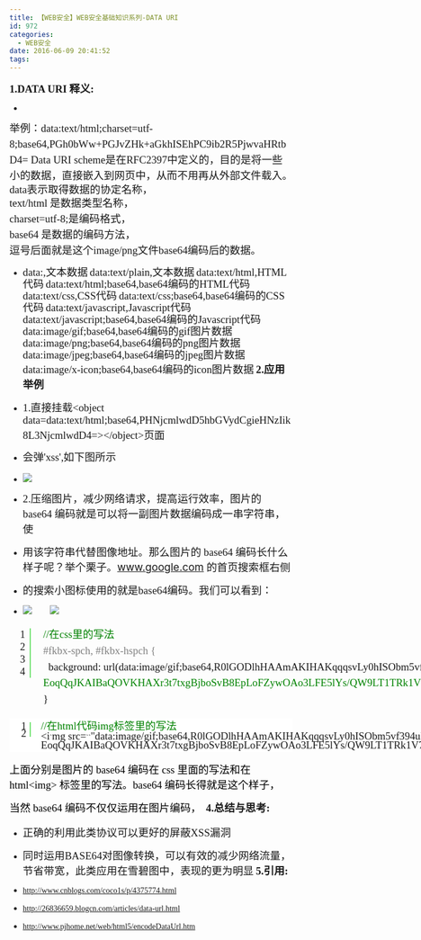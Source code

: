 ```yaml
---
title: 【WEB安全】WEB安全基础知识系列-DATA URI
id: 972
categories:
  - WEB安全
date: 2016-06-09 20:41:52
tags:
---
```


**<span style="font-size: 14pt;" data-wiz-span="data-wiz-span"><span style="font-family: 仿宋;"><span style="font-size: 14pt;" data-wiz-span="data-wiz-span">1.DATA URI 释义:</span></span></span>**

*   <!--more-->
<div style="line-height: 21px;"><span style="font-family: 仿宋;"><span style="text-align: justify; widows: 1;"><span style="font-size: 14pt;" data-wiz-span="data-wiz-span">举例：</span></span><span style="font-size: 10.5pt; line-height: 1.5; text-align: justify; widows: 1;"><span style="font-size: 14pt;" data-wiz-span="data-wiz-span">data:text/html;charset=utf-8;base64,PGh0bWw+PGJvZHk+aGkhISEhPC9ib2R5PjwvaHRtbD4=
</span></span><span style="font-size: 10.5pt; line-height: 1.5; text-align: justify; widows: 1;"><span style="font-size: 14pt;" data-wiz-span="data-wiz-span">Data URI scheme是在RFC2397中定义的，目的是将一些小的数据，直接嵌入到网页中，从而不用再从外部文件载入。</span></span></span></div>
<div style="line-height: 21px;"><span style="text-align: justify; widows: 1;"><span style="font-family: 仿宋;"><span style="font-size: 14pt;" data-wiz-span="data-wiz-span">data表示取得数据的协定名称，</span></span></span></div>
<div style="line-height: 21px;"><span style="font-family: 仿宋;"><span style="text-align: justify; widows: 1; font-size: 10.5pt; line-height: 1.5;"><span style="font-size: 14pt;" data-wiz-span="data-wiz-span">text/html</span></span><span style="text-align: justify; widows: 1; font-size: 10.5pt; line-height: 1.5;"><span style="font-size: 14pt;" data-wiz-span="data-wiz-span"> 是数据类型名称，</span></span></span></div>
<div style="line-height: 21px;"><span style="text-align: justify; widows: 1; font-size: 10.5pt; line-height: 1.5;"><span style="font-family: 仿宋;"><span style="font-size: 14pt;" data-wiz-span="data-wiz-span">charset=utf-8;是编码格式，</span></span></span></div>
<div style="line-height: 21px;"><span style="font-size: 10.5pt; line-height: 1.5; text-align: justify; widows: 1;"><span style="font-family: 仿宋;"><span style="font-size: 14pt;" data-wiz-span="data-wiz-span">base64 是数据的编码方法，</span></span></span></div>
<div style="line-height: 21px;"><span style="font-size: 10.5pt; line-height: 1.5; text-align: justify; widows: 1;"><span style="font-family: 仿宋;"><span style="font-size: 14pt;" data-wiz-span="data-wiz-span">逗号后面就是这个image/png文件base64编码后的数据。</span></span></span></div>

*   <span style="font-family: 仿宋;"><span style="line-height: 21px; text-align: justify; widows: 1;"><span style="font-size: 14pt;" data-wiz-span="data-wiz-span">data:,文本数据</span></span>
<span style="line-height: 21px; text-align: justify; widows: 1;"><span style="font-size: 14pt;" data-wiz-span="data-wiz-span">data:text/plain,文本数据</span></span>
<span style="line-height: 21px; text-align: justify; widows: 1;"><span style="font-size: 14pt;" data-wiz-span="data-wiz-span">data:text/html,HTML代码</span></span>
<span style="line-height: 21px; text-align: justify; widows: 1;"><span style="font-size: 14pt;" data-wiz-span="data-wiz-span">data:text/html;base64,base64编码的HTML代码</span></span>
<span style="line-height: 21px; text-align: justify; widows: 1;"><span style="font-size: 14pt;" data-wiz-span="data-wiz-span">data:text/css,CSS代码</span></span>
<span style="line-height: 21px; text-align: justify; widows: 1;"><span style="font-size: 14pt;" data-wiz-span="data-wiz-span">data:text/css;base64,base64编码的CSS代码</span></span>
<span style="line-height: 21px; text-align: justify; widows: 1;"><span style="font-size: 14pt;" data-wiz-span="data-wiz-span">data:text/javascript,Javascript代码</span></span>
<span style="line-height: 21px; text-align: justify; widows: 1;"><span style="font-size: 14pt;" data-wiz-span="data-wiz-span">data:text/javascript;base64,base64编码的Javascript代码</span></span>
<span style="line-height: 21px; text-align: justify; widows: 1;"><span style="font-size: 14pt;" data-wiz-span="data-wiz-span">data:image/gif;base64,base64编码的gif图片数据</span></span>
<span style="line-height: 21px; text-align: justify; widows: 1;"><span style="font-size: 14pt;" data-wiz-span="data-wiz-span">data:image/png;base64,base64编码的png图片数据</span></span>
<span style="line-height: 21px; text-align: justify; widows: 1;"><span style="font-size: 14pt;" data-wiz-span="data-wiz-span">data:image/jpeg;base64,base64编码的jpeg图片数据</span></span>
<span style="line-height: 21px; text-align: justify; widows: 1;"><span style="font-size: 14pt;" data-wiz-span="data-wiz-span">data:image/x-icon;base64,base64编码的icon图片数据</span></span></span>
**<span style="font-family: 仿宋;"><span style="font-size: 14pt;" data-wiz-span="data-wiz-span">2.应用举例</span></span>**

*   <span style="font-family: 仿宋;"><span style="font-size: 14pt;" data-wiz-span="data-wiz-span">1.直接挂载&lt;object data=data:text/html;base64,PHNjcmlwdD5hbGVydCgieHNzIik8L3NjcmlwdD4=&gt;&lt;/object&gt;页面</span></span>
*   <span style="font-size: 1em; line-height: 1.5;"><span style="font-family: 仿宋;"><span style="font-size: 14pt;" data-wiz-span="data-wiz-span">会弹'xss',如下图所示</span></span></span>
*   <span style="font-family: 仿宋;">![](../image/2016/06/wpid-12344478dcf03dd9283fb35ede62fdd3_70504d67-cd9a-4c4b-9180-a033a19d4fc71.png)</span>
*   <span style="font-family: 仿宋;"><span style="font-size: 14pt;" data-wiz-span="data-wiz-span">2.压缩图片，减少网络请求，提高运行效率，<span style="widows: 1;"><span style="font-size: 14pt;" data-wiz-span="data-wiz-span">图片的 base64 编码就是可以将一副图片数据编码成一串字符串，使</span></span></span></span>
*   <span style="font-family: 仿宋;"><span style="font-size: 14pt;" data-wiz-span="data-wiz-span"><span style="widows: 1;"><span style="font-size: 14pt;" data-wiz-span="data-wiz-span">用该字符串代替图像地址。</span></span></span></span><span style="font-size: 14pt; font-family: 仿宋;">那么图片的 base64 编码长什么样子呢？举个栗子。</span>[<span style="font-size: 14pt;" data-wiz-span="data-wiz-span">www.google.com</span>](http://www.google.com/)<span style="font-size: 14pt; font-family: 仿宋;"> 的首页搜索框右侧</span>
*   <span style="font-size: 14pt; font-family: 仿宋;">的搜索小图标使用的就是base64编码。我们可以看到：</span>
*   <span style="font-family: 仿宋;"><span style="font-size: 14pt;" data-wiz-span="data-wiz-span">![](../image/2016/06/wpid-12344478dcf03dd9283fb35ede62fdd3_898d1a7a-081d-41d7-a3c7-7bfa861a0299.jpg)       ![](../image/2016/06/wpid-12344478dcf03dd9283fb35ede62fdd3_456062b5-1132-44e8-8eb9-6a044f3f764e.jpg)</span></span>

<div class="cnblogs_Highlighter sh-gutter" style="widows: 1;">
<div id="highlighter_919905" class="syntaxhighlighter  javascript" style="width: 976px; margin: 1em 0px !important; position: relative !important; overflow: auto !important;">
<table style="border-color: silver; border-spacing: 0px; width: 1279px; word-break: break-word; border-top-left-radius: 0px !important; border-top-right-radius: 0px !important; border-bottom-right-radius: 0px !important; border-bottom-left-radius: 0px !important; bottom: auto !important; float: none !important; height: auto !important; left: auto !important; margin: 0px !important; outline: 0px !important; overflow: visible !important; padding: 0px !important; position: static !important; right: auto !important; top: auto !important; vertical-align: baseline !important; box-sizing: content-box !important; min-height: auto !important; background-image: none !important;" border="0" cellspacing="0" cellpadding="0">
<tbody style="border-top-left-radius: 0px !important; border-top-right-radius: 0px !important; border-bottom-right-radius: 0px !important; border-bottom-left-radius: 0px !important; border: 0px !important; bottom: auto !important; float: none !important; height: auto !important; left: auto !important; margin: 0px !important; outline: 0px !important; overflow: visible !important; padding: 0px !important; position: static !important; right: auto !important; top: auto !important; vertical-align: baseline !important; width: auto !important; box-sizing: content-box !important; min-height: auto !important; background-image: none !important;">
<tr style="border-top-left-radius: 0px !important; border-top-right-radius: 0px !important; border-bottom-right-radius: 0px !important; border-bottom-left-radius: 0px !important; border: 0px !important; bottom: auto !important; float: none !important; height: auto !important; left: auto !important; margin: 0px !important; outline: 0px !important; overflow: visible !important; padding: 0px !important; position: static !important; right: auto !important; top: auto !important; vertical-align: baseline !important; width: auto !important; box-sizing: content-box !important; min-height: auto !important; background-image: none !important;">
<td class="gutter" style="border-color: silver; padding: 3px; list-style-type: none; list-style-image: none; margin: 0px !important; border-top-left-radius: 0px !important; border-top-right-radius: 0px !important; border-bottom-right-radius: 0px !important; border-bottom-left-radius: 0px !important; bottom: auto !important; float: none !important; height: auto !important; left: auto !important; outline: 0px !important; overflow: visible !important; position: static !important; right: auto !important; top: auto !important; vertical-align: baseline !important; width: 35px !important; box-sizing: content-box !important; min-height: auto !important; background-image: none !important;">
<div class="line number1 index0 alt2" style="border-top-left-radius: 0px !important; border-top-right-radius: 0px !important; border-bottom-right-radius: 0px !important; border-bottom-left-radius: 0px !important; border-width: 0px 2px 0px 0px !important; border-right-style: solid !important; border-right-color: #6ce26c !important; bottom: auto !important; float: none !important; height: auto !important; left: auto !important; margin: 0px !important; outline: 0px !important; overflow: visible !important; padding: 0px 0.5em !important; position: static !important; right: auto !important; text-align: right !important; top: auto !important; vertical-align: baseline !important; width: auto !important; box-sizing: content-box !important; min-height: auto !important; background-image: none !important;"><span style="font-family: 仿宋;"><span style="font-size: 14pt;" data-wiz-span="data-wiz-span">1</span></span></div>
<div class="line number2 index1 alt1" style="border-top-left-radius: 0px !important; border-top-right-radius: 0px !important; border-bottom-right-radius: 0px !important; border-bottom-left-radius: 0px !important; border-width: 0px 2px 0px 0px !important; border-right-style: solid !important; border-right-color: #6ce26c !important; bottom: auto !important; float: none !important; height: auto !important; left: auto !important; margin: 0px !important; outline: 0px !important; overflow: visible !important; padding: 0px 0.5em !important; position: static !important; right: auto !important; text-align: right !important; top: auto !important; vertical-align: baseline !important; width: auto !important; box-sizing: content-box !important; min-height: auto !important; background-image: none !important;"><span style="font-family: 仿宋;"><span style="font-size: 14pt;" data-wiz-span="data-wiz-span">2</span></span></div>
<div class="line number3 index2 alt2" style="border-top-left-radius: 0px !important; border-top-right-radius: 0px !important; border-bottom-right-radius: 0px !important; border-bottom-left-radius: 0px !important; border-width: 0px 2px 0px 0px !important; border-right-style: solid !important; border-right-color: #6ce26c !important; bottom: auto !important; float: none !important; height: auto !important; left: auto !important; margin: 0px !important; outline: 0px !important; overflow: visible !important; padding: 0px 0.5em !important; position: static !important; right: auto !important; text-align: right !important; top: auto !important; vertical-align: baseline !important; width: auto !important; box-sizing: content-box !important; min-height: auto !important; background-image: none !important;"><span style="font-family: 仿宋;"><span style="font-size: 14pt;" data-wiz-span="data-wiz-span">3</span></span></div>
<div class="line number4 index3 alt1" style="border-top-left-radius: 0px !important; border-top-right-radius: 0px !important; border-bottom-right-radius: 0px !important; border-bottom-left-radius: 0px !important; border-width: 0px 2px 0px 0px !important; border-right-style: solid !important; border-right-color: #6ce26c !important; bottom: auto !important; float: none !important; height: auto !important; left: auto !important; margin: 0px !important; outline: 0px !important; overflow: visible !important; padding: 0px 0.5em !important; position: static !important; right: auto !important; text-align: right !important; top: auto !important; vertical-align: baseline !important; width: auto !important; box-sizing: content-box !important; min-height: auto !important; background-image: none !important;"><span style="font-family: 仿宋;"><span style="font-size: 14pt;" data-wiz-span="data-wiz-span">4</span></span></div></td>
<td class="code" style="border-color: silver; padding: 3px; list-style-type: none; list-style-image: none; margin: 0px !important; border-top-left-radius: 0px !important; border-top-right-radius: 0px !important; border-bottom-right-radius: 0px !important; border-bottom-left-radius: 0px !important; bottom: auto !important; float: none !important; height: auto !important; left: auto !important; outline: 0px !important; overflow: visible !important; position: static !important; right: auto !important; top: auto !important; vertical-align: baseline !important; width: auto !important; box-sizing: content-box !important; min-height: auto !important; background-image: none !important;">
<div class="container" style="border-top-left-radius: 0px !important; border-top-right-radius: 0px !important; border-bottom-right-radius: 0px !important; border-bottom-left-radius: 0px !important; border: 0px !important; bottom: auto !important; float: none !important; height: auto !important; left: auto !important; margin: 0px !important; outline: 0px !important; overflow: visible !important; padding: 0px !important; position: relative !important; right: auto !important; top: auto !important; vertical-align: baseline !important; width: auto !important; box-sizing: content-box !important; min-height: auto !important; background-image: none !important;">
<div class="line number1 index0 alt2" style="border-top-left-radius: 0px !important; border-top-right-radius: 0px !important; border-bottom-right-radius: 0px !important; border-bottom-left-radius: 0px !important; border: 0px !important; bottom: auto !important; float: none !important; height: auto !important; left: auto !important; margin: 0px !important; outline: 0px !important; overflow: visible !important; padding: 0px 1em !important; position: static !important; right: auto !important; top: auto !important; vertical-align: baseline !important; width: auto !important; box-sizing: content-box !important; min-height: auto !important; background-image: none !important;"><span style="color: #008200; font-family: 仿宋;"><span style="line-height: 1.8em !important; min-height: auto !important;"><span style="font-size: 14pt;" data-wiz-span="data-wiz-span">//在css里的写法</span></span></span></div>
<div class="line number2 index1 alt1" style="border-top-left-radius: 0px !important; border-top-right-radius: 0px !important; border-bottom-right-radius: 0px !important; border-bottom-left-radius: 0px !important; border: 0px !important; bottom: auto !important; float: none !important; height: auto !important; left: auto !important; margin: 0px !important; outline: 0px !important; overflow: visible !important; padding: 0px 1em !important; position: static !important; right: auto !important; top: auto !important; vertical-align: baseline !important; width: auto !important; box-sizing: content-box !important; min-height: auto !important; background-image: none !important;"><span style="color: #808080; font-family: 仿宋;"><span style="line-height: 1.8em !important; min-height: auto !important;"><span style="font-size: 14pt;" data-wiz-span="data-wiz-span">#fkbx-spch, #fkbx-hspch {</span></span></span></div>
<div class="line number3 index2 alt2" style="border-top-left-radius: 0px !important; border-top-right-radius: 0px !important; border-bottom-right-radius: 0px !important; border-bottom-left-radius: 0px !important; border: 0px !important; bottom: auto !important; float: none !important; height: auto !important; left: auto !important; margin: 0px !important; outline: 0px !important; overflow: visible !important; padding: 0px 1em !important; position: static !important; right: auto !important; top: auto !important; vertical-align: baseline !important; width: auto !important; box-sizing: content-box !important; min-height: auto !important; background-image: none !important;"><span style="font-family: 仿宋;"><span style="line-height: 1.8em !important; min-height: auto !important;"><span style="font-size: 14pt;" data-wiz-span="data-wiz-span">  background: url(data:image/gif;base64,R0lGODlhHAAmAKIHAKqqqsvLy0hISObm5vf394uLiwAAAP</span></span><span style="color: #008200;"><span style="line-height: 1.8em !important; min-height: auto !important;"><span style="font-size: 14pt;" data-wiz-span="data-wiz-span">///yH5B…EoqQqJKAIBaQOVKHAXr3t7txgBjboSvB8EpLoFZywOAo3LFE5lYs/QW9LT1TRk1V7S2xYJADs=) no-repeat center;</span></span></span></span></div>
<div class="line number4 index3 alt1" style="border-top-left-radius: 0px !important; border-top-right-radius: 0px !important; border-bottom-right-radius: 0px !important; border-bottom-left-radius: 0px !important; border: 0px !important; bottom: auto !important; float: none !important; height: auto !important; left: auto !important; margin: 0px !important; outline: 0px !important; overflow: visible !important; padding: 0px 1em !important; position: static !important; right: auto !important; top: auto !important; vertical-align: baseline !important; width: auto !important; box-sizing: content-box !important; min-height: auto !important; background-image: none !important;"><span style="line-height: 1.8em !important; min-height: auto !important;"><span style="font-family: 仿宋;"><span style="font-size: 14pt;" data-wiz-span="data-wiz-span">}</span></span></span></div>
</div></td>
</tr>
</tbody>
</table>
</div>
</div>
<div class="cnblogs_Highlighter sh-gutter" style="color: #333333; font-family: Tahoma, Arial, 微软雅黑, sans-serif; font-size: 16px; line-height: 28.8px; widows: 1; background-color: #ffffff;">
<div id="highlighter_809019" class="syntaxhighlighter  javascript " style="width: 976px; margin: 1em 0px !important; position: relative !important; overflow: auto !important; font-size: 1em !important;">
<table style="border-color: silver; border-spacing: 0px; width: 1114px; word-break: break-word; border-top-left-radius: 0px !important; border-top-right-radius: 0px !important; border-bottom-right-radius: 0px !important; border-bottom-left-radius: 0px !important; bottom: auto !important; float: none !important; height: auto !important; left: auto !important; line-height: 1.1em !important; margin: 0px !important; outline: 0px !important; overflow: visible !important; padding: 0px !important; position: static !important; right: auto !important; top: auto !important; vertical-align: baseline !important; box-sizing: content-box !important; font-family: Consolas, 'Bitstream Vera Sans Mono', 'Courier New', Courier, monospace !important; font-size: 12px !important; min-height: auto !important; background-image: none !important;" border="0" cellspacing="0" cellpadding="0">
<tbody style="border-top-left-radius: 0px !important; border-top-right-radius: 0px !important; border-bottom-right-radius: 0px !important; border-bottom-left-radius: 0px !important; border: 0px !important; bottom: auto !important; float: none !important; height: auto !important; left: auto !important; line-height: 1.1em !important; margin: 0px !important; outline: 0px !important; overflow: visible !important; padding: 0px !important; position: static !important; right: auto !important; top: auto !important; vertical-align: baseline !important; width: auto !important; box-sizing: content-box !important; min-height: auto !important; background-image: none !important;">
<tr style="border-top-left-radius: 0px !important; border-top-right-radius: 0px !important; border-bottom-right-radius: 0px !important; border-bottom-left-radius: 0px !important; border: 0px !important; bottom: auto !important; float: none !important; height: auto !important; left: auto !important; line-height: 1.1em !important; margin: 0px !important; outline: 0px !important; overflow: visible !important; padding: 0px !important; position: static !important; right: auto !important; top: auto !important; vertical-align: baseline !important; width: auto !important; box-sizing: content-box !important; min-height: auto !important; background-image: none !important;">
<td class="gutter" style="border-color: silver; padding: 3px; list-style-type: none; list-style-image: none; margin: 0px !important; border-top-left-radius: 0px !important; border-top-right-radius: 0px !important; border-bottom-right-radius: 0px !important; border-bottom-left-radius: 0px !important; bottom: auto !important; float: none !important; height: auto !important; left: auto !important; outline: 0px !important; overflow: visible !important; position: static !important; right: auto !important; top: auto !important; vertical-align: baseline !important; width: 35px !important; box-sizing: content-box !important; min-height: auto !important; background-image: none !important;">
<div class="line number1 index0 alt2" style="border-top-left-radius: 0px !important; border-top-right-radius: 0px !important; border-bottom-right-radius: 0px !important; border-bottom-left-radius: 0px !important; border-width: 0px 2px 0px 0px !important; border-right-style: solid !important; border-right-color: #6ce26c !important; bottom: auto !important; float: none !important; height: auto !important; left: auto !important; margin: 0px !important; outline: 0px !important; overflow: visible !important; padding: 0px 0.5em !important; position: static !important; right: auto !important; text-align: right !important; top: auto !important; vertical-align: baseline !important; width: auto !important; box-sizing: content-box !important; min-height: auto !important; background-image: none !important;"><span style="font-family: 仿宋;"><span style="font-size: 14pt;" data-wiz-span="data-wiz-span">1</span></span></div>
<div class="line number2 index1 alt1" style="border-top-left-radius: 0px !important; border-top-right-radius: 0px !important; border-bottom-right-radius: 0px !important; border-bottom-left-radius: 0px !important; border-width: 0px 2px 0px 0px !important; border-right-style: solid !important; border-right-color: #6ce26c !important; bottom: auto !important; float: none !important; height: auto !important; left: auto !important; margin: 0px !important; outline: 0px !important; overflow: visible !important; padding: 0px 0.5em !important; position: static !important; right: auto !important; text-align: right !important; top: auto !important; vertical-align: baseline !important; width: auto !important; box-sizing: content-box !important; min-height: auto !important; background-image: none !important;"><span style="font-family: 仿宋;"><span style="font-size: 14pt;" data-wiz-span="data-wiz-span">2</span></span></div></td>
<td class="code" style="border-color: silver; padding: 3px; list-style-type: none; list-style-image: none; margin: 0px !important; border-top-left-radius: 0px !important; border-top-right-radius: 0px !important; border-bottom-right-radius: 0px !important; border-bottom-left-radius: 0px !important; bottom: auto !important; float: none !important; height: auto !important; left: auto !important; outline: 0px !important; overflow: visible !important; position: static !important; right: auto !important; top: auto !important; vertical-align: baseline !important; width: auto !important; box-sizing: content-box !important; min-height: auto !important; background-image: none !important;">
<div class="container" style="border-top-left-radius: 0px !important; border-top-right-radius: 0px !important; border-bottom-right-radius: 0px !important; border-bottom-left-radius: 0px !important; border: 0px !important; bottom: auto !important; float: none !important; height: auto !important; left: auto !important; margin: 0px !important; outline: 0px !important; overflow: visible !important; padding: 0px !important; position: relative !important; right: auto !important; top: auto !important; vertical-align: baseline !important; width: auto !important; box-sizing: content-box !important; min-height: auto !important; background-image: none !important;">
<div class="line number1 index0 alt2" style="border-top-left-radius: 0px !important; border-top-right-radius: 0px !important; border-bottom-right-radius: 0px !important; border-bottom-left-radius: 0px !important; border: 0px !important; bottom: auto !important; float: none !important; height: auto !important; left: auto !important; margin: 0px !important; outline: 0px !important; overflow: visible !important; padding: 0px 1em !important; position: static !important; right: auto !important; top: auto !important; vertical-align: baseline !important; width: auto !important; box-sizing: content-box !important; min-height: auto !important; background-image: none !important;"><span style="color: #008200; font-family: 仿宋;"><span style="line-height: 1.8em !important; min-height: auto !important;"><span style="font-size: 14pt;" data-wiz-span="data-wiz-span">//在html代码img标签里的写法</span></span></span></div>
<div class="line number2 index1 alt1" style="border-top-left-radius: 0px !important; border-top-right-radius: 0px !important; border-bottom-right-radius: 0px !important; border-bottom-left-radius: 0px !important; border: 0px !important; bottom: auto !important; float: none !important; height: auto !important; left: auto !important; margin: 0px !important; outline: 0px !important; overflow: visible !important; padding: 0px 1em !important; position: static !important; right: auto !important; top: auto !important; vertical-align: baseline !important; width: auto !important; box-sizing: content-box !important; min-height: auto !important; background-image: none !important;"><span style="font-family: 仿宋;"><span style="min-height: auto !important;"><span style="font-size: 14pt;" data-wiz-span="data-wiz-span">&lt;i</span></span>`<span style="font-size: 14pt;" data-wiz-span="data-wiz-span">mg src=</span>``<span style="font-size: 14pt;" data-wiz-span="data-wiz-span">"data:image/gif;base64,R0lGODlhHAAmAKIHAKqqqsvLy0hISObm5vf394uLiwAAAP///yH5B…EoqQqJKAIBaQOVKHAXr3t7txgBjboSvB8EpLoFZywOAo3LFE5lYs/QW9LT1TRk1V7S2xYJADs="</span>``<span style="font-size: 14pt;" data-wiz-span="data-wiz-span">&gt;</span>`</span></div>
</div></td>
</tr>
</tbody>
</table>
</div>
</div>

<span style="font-family: 仿宋;"><span style="font-size: 14px;"><span style="color: #000000;"><span style="font-size: 14pt;" data-wiz-span="data-wiz-span">上面分别是图片的 base64 编码在 css 里面的写法和在 html&lt;img&gt; 标签里的写法。base64 编码长得就是这个样子，</span></span></span></span>

<span style="font-family: 仿宋;"><span style="font-size: 14px;"><span style="color: #000000;"><span style="font-size: 14pt;" data-wiz-span="data-wiz-span">当然 base64 编码不仅仅运用在图片编码，</span></span></span><span style="font-size: 10.5pt; line-height: 1.5;"><span style="font-size: 14pt;" data-wiz-span="data-wiz-span"> </span></span></span>
**<span style="font-family: 仿宋;"><span style="font-size: 14pt;" data-wiz-span="data-wiz-span">4.<strong>总结与思考**:</span></span></strong>

*   <span style="font-family: 仿宋;"><span style="font-size: 14pt;" data-wiz-span="data-wiz-span">正确的利用此类协议可以更好的屏蔽XSS漏洞</span></span>
*   <span style="font-family: 仿宋;"><span style="font-size: 14pt;" data-wiz-span="data-wiz-span">同时运用BASE64对图像转换，可以有效的减少网络流量，节省带宽，此类应用在雪碧图中，表现的更为明显</span></span>
**<span style="font-family: 仿宋;"><span style="font-size: 14pt;" data-wiz-span="data-wiz-span">5.引用:</span></span>**

*   <span style="font-family: 仿宋;">http://www.cnblogs.com/coco1s/p/4375774.html</span>
*   <span style="font-family: 仿宋;">http://26836659.blogcn.com/articles/data-url.html</span>
*   <span style="font-family: 仿宋;">http://www.pjhome.net/web/html5/encodeDataUrl.htm</span>
<div></div>